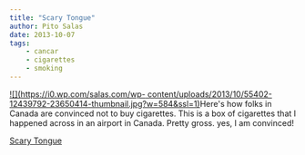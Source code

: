 ```yaml
---
title: "Scary Tongue"
author: Pito Salas
date: 2013-10-07
tags:
    - cancar
    - cigarettes
    - smoking
---
```




[![](https://i0.wp.com/salas.com/wp-
content/uploads/2013/10/55402-12439792-23650414-thumbnail.jpg?w=584&ssl=1)](<Y.Squarespace.Utils.lightboxAsset\('53a8d947e4b0457dcd6e254b'\);>)Here's
how folks in Canada are convinced not to buy cigarettes. This is a box of
cigarettes that I happened across in an airport in Canada. Pretty gross. yes,
I am convinced!


[Scary Tongue](None)
